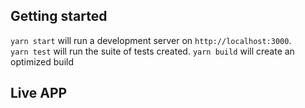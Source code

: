 ## Getting started
`yarn start` will run a development server on `http://localhost:3000`.  
`yarn test` will run the suite of tests created.
`yarn build` will create an optimized build

## Live APP
